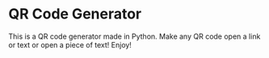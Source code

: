 # QR Code Generator
This is a QR code generator made in Python. Make any QR code open a link or text or open a piece of text! Enjoy!
